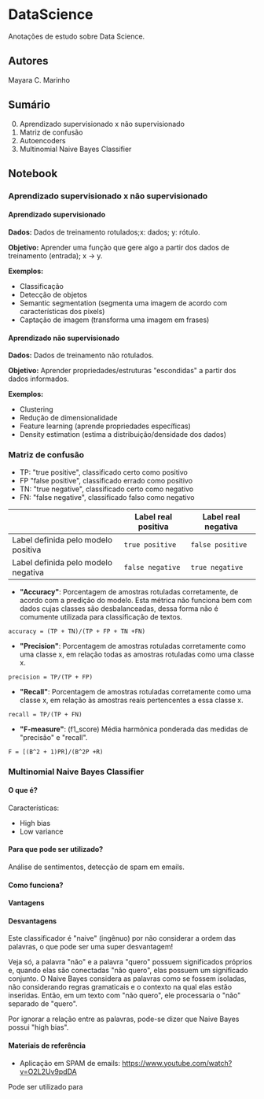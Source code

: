 # DataScience
Anotações de estudo sobre Data Science.

## Autores
Mayara C. Marinho

## Sumário
0) Aprendizado supervisionado x não supervisionado
0) Matriz de confusão
1) Autoencoders
2) Multinomial Naive Bayes Classifier

## Notebook

### Aprendizado supervisionado x não supervisionado

#### Aprendizado supervisionado
**Dados:** Dados de treinamento rotulados;x: dados; y: rótulo.

**Objetivo:** Aprender uma função que gere algo a partir dos dados de treinamento (entrada); x -> y.

**Exemplos:**
- Classificação
- Detecção de objetos
- Semantic segmentation (segmenta uma imagem de acordo com características dos pixels)
- Captação de imagem (transforma uma imagem em frases)

#### Aprendizado não supervisionado
**Dados:** Dados de treinamento não rotulados.

**Objetivo:** Aprender propriedades/estruturas "escondidas" a partir dos dados informados.

**Exemplos:**
- Clustering
- Redução de dimensionalidade
- Feature learning (aprende propriedades específicas)
- Density estimation (estima a distribuição/densidade dos dados)


### Matriz de confusão
- TP: "true positive", classificado certo como positivo
- FP "false positive", classificado errado como positivo
- TN: "true negative", classificado certo como negativo
- FN: "false negative", classificado falso como negativo

|                                     | Label real positiva | Label real negativa  | 
| ----------------------------------- | ------------------- | -------------------- |
| Label definida pelo modelo positiva | `true positive`     | `false positive`     |
| Label definida pelo modelo negativa | `false negative`    | `true negative`      |



- **"Accuracy"**: Porcentagem de amostras rotuladas corretamente, de acordo com a predição do modelo. Esta métrica não funciona bem com dados cujas classes são desbalanceadas, dessa forma não é comumente utilizada para classificação de textos.
```
accuracy = (TP + TN)/(TP + FP + TN +FN)
```
- **"Precision"**: Porcentagem de amostras rotuladas corretamente como uma classe x, em relação todas as amostras rotuladas como uma classe x.
```
precision = TP/(TP + FP)
```

- **"Recall"**: Porcentagem de amostras rotuladas corretamente como uma classe x, em relação às amostras reais pertencentes a essa classe x.
```
recall = TP/(TP + FN)
```

- **"F-measure"**: (f1_score) Média harmônica ponderada das medidas de "precisão" e "recall".
```
F = [(B^2 + 1)PR]/(B^2P +R)
```

### Multinomial Naive Bayes Classifier
#### O que é?

Características:
- High bias
- Low variance

#### Para que pode ser utilizado?
Análise de sentimentos, detecção de spam em emails.
#### Como funciona?
#### Vantagens

#### Desvantagens
Este classificador é "naive" (ingênuo) por não considerar a ordem das palavras, o que pode ser uma super desvantagem!

Veja só, a palavra "não" e a palavra "quero" possuem significados próprios e, quando elas são conectadas "não quero", elas possuem um significado conjunto. O Naive Bayes considera as palavras como se fossem isoladas, não considerando regras gramaticais e o contexto na qual elas estão inseridas. Então, em um texto com "não quero", ele processaria o "não" separado de "quero".

Por ignorar a relação entre as palavras, pode-se dizer que Naive Bayes possui "high bias".

#### Materiais de referência
- Aplicação em SPAM de emails: https://www.youtube.com/watch?v=O2L2Uv9pdDA

Pode ser utilizado para 


